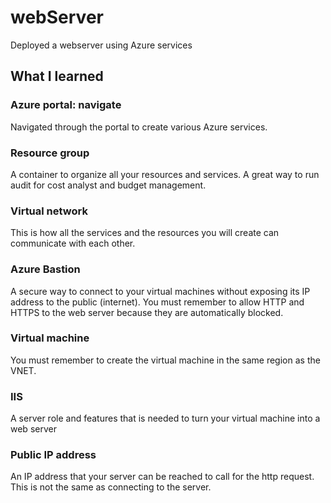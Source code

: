# webServer
Deployed a webserver using Azure services

## What I learned
### Azure portal: navigate
Navigated through the portal to create various Azure services.

### Resource group
A container to organize all your resources and services. A great way to run audit for cost analyst and budget management. 

### Virtual network
This is how all the services and the resources you will create can communicate with each other. 

### Azure Bastion
A secure way to connect to your virtual machines without exposing its IP address to the public (internet). You must remember to allow HTTP and HTTPS to the web server because they are automatically blocked.

### Virtual machine
You must remember to create the virtual machine in the same region as the VNET. 

### IIS
A server role and features that is needed to turn your virtual machine into a web server

### Public IP address
An IP address that your server can be reached to call for the http request. This is not the same as connecting to the server.

